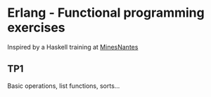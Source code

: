 # Erlang - Functional programming exercises

Inspired by a Haskell training at [MinesNantes](http://www.mines-nantes.fr/en/)

## TP1

Basic operations, list functions, sorts...
